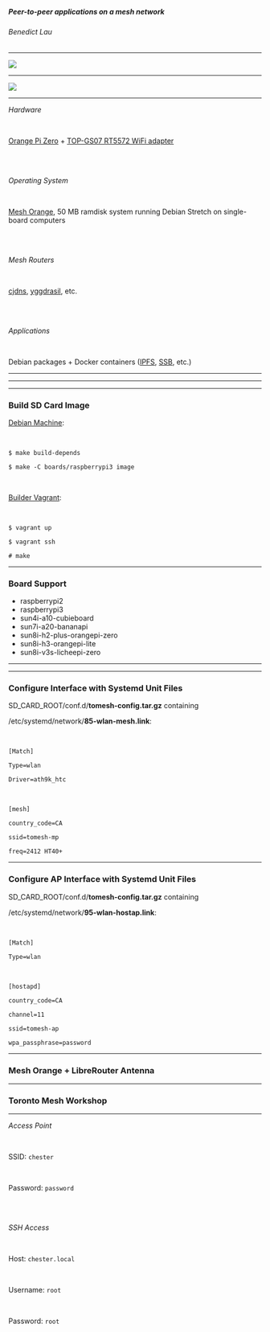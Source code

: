 <media-tag src="https://files.cryptpad.fr/blob/92/922f0f5acb6f4f14326a242b3ec56f0afa5a262b5ba8742d" data-crypto-key="cryptpad:F2nGJ2NNo+ElUXoak0VoSvseaJ81WWerRLXybnFhkxo="></media-tag>

<br>

##### Peer-to-peer applications on a mesh network
###### Benedict Lau

---

<img src="https://tomeshnet.github.io/p2p-internet-workshop/module-1-presentation/part-1/mesh-topology.svg" />

---

<img src="https://tomeshnet.github.io/p2p-internet-workshop/module-1-presentation/part-1/peer-to-peer-applications.svg" />

---

_Hardware_

<br>

[Orange Pi Zero](http://www.orangepi.org/orangepizero/) + [TOP-GS07 RT5572 WiFi adapter](https://github.com/tomeshnet/documents/blob/master/technical/20170208_mesh-point-with-topgs07-rt5572.md)

<br><br>

_Operating System_

<br>

[Mesh Orange](https://github.com/tomeshnet/mesh-orange), 50 MB ramdisk system running Debian Stretch on single-board computers

<br><br>

_Mesh Routers_

<br>

[cjdns](https://github.com/cjdelisle/cjdns), [yggdrasil](https://github.com/yggdrasil-network/yggdrasil-go), etc.

<br><br>

_Applications_

<br>

Debian packages + Docker containers ([IPFS](https://ipfs.io), [SSB](https://github.com/ssbc/secure-scuttlebutt), etc.)

---

<media-tag src="https://files.cryptpad.fr/blob/32/3219d345ba65cbde10ea01ade41dc89c7d7836e4b404927c" data-crypto-key="cryptpad:lYzjjW5maOcYQq8fAAWZsFpiKCtPoUjuKd1Cl3kEC9Q="></media-tag>

---

<media-tag src="https://files.cryptpad.fr/blob/ba/bad06edb1014de73504d96ff97df3502f4fb9d55717cad1f" data-crypto-key="cryptpad:Rj2iB3eELz92rnyrfUqN+f8Kd3Ki4BT67TZC/OazipQ="></media-tag>

---

### Build SD Card Image

[Debian Machine](https://github.com/tomeshnet/mesh-orange):

<br>

`$ make build-depends`

`$ make -C boards/raspberrypi3 image`

<br>

[Builder Vagrant](https://github.com/benhylau/mesh-router-builder):

<br>

`$ vagrant up`

`$ vagrant ssh`

`# make`

---

### Board Support

* raspberrypi2
* raspberrypi3
* sun4i-a10-cubieboard
* sun7i-a20-bananapi
* sun8i-h2-plus-orangepi-zero
* sun8i-h3-orangepi-lite
* sun8i-v3s-licheepi-zero

---

<media-tag src="https://files.cryptpad.fr/blob/92/92e8da7c251b13ab4a414b885637383f69cfea61600a6065" data-crypto-key="cryptpad:GS5tW6uPMsxfSys28/JUP1mdYr6Av4I3d7c1AgseE/o="></media-tag>

---

### Configure Interface with Systemd Unit Files

SD_CARD_ROOT/conf.d/**tomesh-config.tar.gz** containing

/etc/systemd/network/**85-wlan-mesh.link**:

<br>

`[Match]`

`Type=wlan`

`Driver=ath9k_htc`

<br>

`[mesh]`

`country_code=CA`

`ssid=tomesh-mp`

`freq=2412 HT40+`

---

### Configure AP Interface with Systemd Unit Files

SD_CARD_ROOT/conf.d/**tomesh-config.tar.gz** containing

/etc/systemd/network/**95-wlan-hostap.link**:

<br>

`[Match]`

`Type=wlan`

<br>

`[hostapd]`

`country_code=CA`

`channel=11`

`ssid=tomesh-ap`

`wpa_passphrase=password`

---

### Mesh Orange + LibreRouter Antenna

<media-tag src="https://files.cryptpad.fr/blob/5d/5d4209697544f8275b95632a39941196ba713917e7117ce2" data-crypto-key="cryptpad:qoqvdi4J9Rc3DCx3acner8Bi8F0SJAez8hEvmP4m+bA="></media-tag>

---

### Toronto Mesh Workshop

<media-tag src="https://files.cryptpad.fr/blob/e8/e89c464baa1fd8393cd107047128f2f40b0694456b4092b3" data-crypto-key="cryptpad:JYeYw6Q8xTJFcXgrBjoamvusE7tC+6EvukLqIB4QgC4="></media-tag>

---

_Access Point_

<br>

SSID: `chester`

<br>

Password: `password`

<br><br>

_SSH Access_

<br>

Host: `chester.local`

<br>

Username: `root`

<br>

Password: `root`